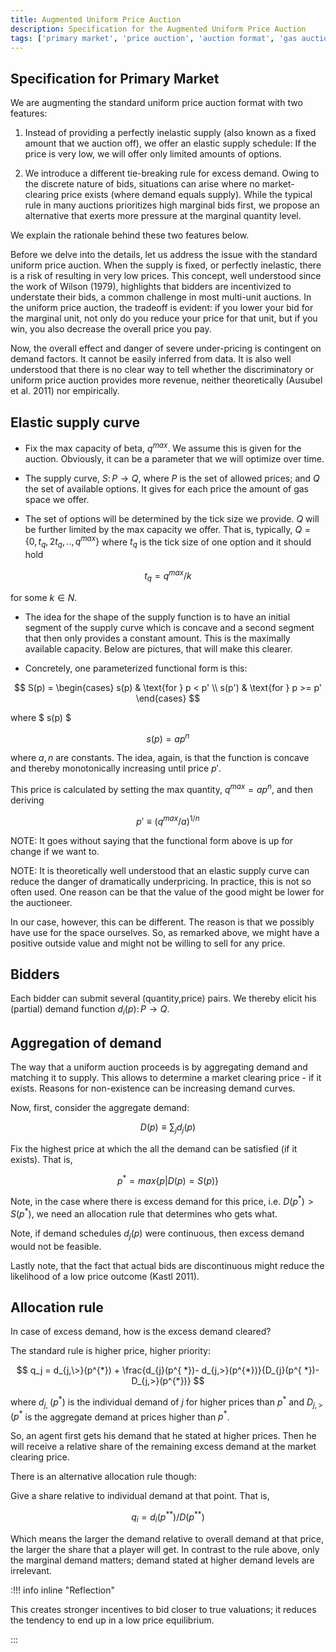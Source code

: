 ```yaml
---
title: Augmented Uniform Price Auction
description: Specification for the Augmented Uniform Price Auction
tags: ['primary market', 'price auction', 'auction format', 'gas auction', 'mechanism design']
---
```


## Specification for Primary Market

We are augmenting the standard uniform price auction format with two features:

1.  Instead of providing a perfectly inelastic supply (also known as a fixed amount that we auction
    off), we offer an elastic supply schedule: If the price is very low, we will offer only limited
    amounts of options.

2.  We introduce a different tie-breaking rule for excess demand. Owing to the discrete nature of
    bids, situations can arise where no market-clearing price exists (where demand equals supply).
    While the typical rule in many auctions prioritizes high marginal bids first, we propose an
    alternative that exerts more pressure at the marginal quantity level.

We explain the rationale behind these two features below.

Before we delve into the details, let us address the issue with the standard uniform price auction.
When the supply is fixed, or perfectly inelastic, there is a risk of resulting in very low prices.
This concept, well understood since the work of Wilson (1979), highlights that bidders are
incentivized to understate their bids, a common challenge in most multi-unit auctions. In the
uniform price auction, the tradeoff is evident: if you lower your bid for the marginal unit, not
only do you reduce your price for that unit, but if you win, you also decrease the overall price you
pay.

Now, the overall effect and danger of severe under-pricing is contingent on demand factors. It
cannot be easily inferred from data. It is also well understood that there is no clear way to tell
whether the discriminatory or uniform price auction provides more revenue, neither theoretically
(Ausubel et al. 2011) nor empirically.

## Elastic supply curve

- Fix the max capacity of beta, $q^{max}$. We assume this is given for the auction. Obviously, it
  can be a parameter that we will optimize over time.

- The supply curve, $S \colon P \to Q$, where $P$ is the set of allowed prices; and $Q$ the set of
  available options. It gives for each price the amount of gas space we offer.

- The set of options will be determined by the tick size we provide. $Q$ will be further limited by
  the max capacity we offer. That is, typically, $Q=\{0,t_q,2t_q,..,q^{max}\}$ where $t_q$ is the
  tick size of one option and it should hold

$$
 t_q=q^{max}/k
$$

for some $k \in N$.

- The idea for the shape of the supply function is to have an initial segment of the supply curve
  which is concave and a second segment that then only provides a constant amount. This is the
  maximally available capacity. Below are pictures, that will make this clearer.

- Concretely, one parameterized functional form is this:

$$
S(p) =
\begin{cases}
s(p)  & \text{for } p < p' \\
s(p') & \text{for } p >= p'
\end{cases}
$$

where $ s(p) $

$$
s(p) = ap^n
$$

where $a,n$ are constants. The idea, again, is that the function is concave and thereby
monotonically increasing until price $p'$.

This price is calculated by setting the max quantity, $q^{max} = ap^n$, and then deriving

$$
 p' \equiv (q^{max} / a)^{1/n}
$$

NOTE: It goes without saying that the functional form above is up for change if we want to.

NOTE: It is theoretically well understood that an elastic supply curve can reduce the danger of
dramatically underpricing. In practice, this is not so often used. One reason can be that the value
of the good might be lower for the auctioneer.

In our case, however, this can be different. The reason is that we possibly have use for the space
ourselves. So, as remarked above, we might have a positive outside value and might not be willing to
sell for any price.

## Bidders

Each bidder can submit several (quantity,price) pairs. We thereby elicit his (partial) demand
function $d_i(p) \colon P \to Q$.

## Aggregation of demand

The way that a uniform auction proceeds is by aggregating demand and matching it to supply. This
allows to determine a market clearing price - if it exists. Reasons for non-existence can be
increasing demand curves.

Now, first, consider the aggregate demand:

$$
D(p) \equiv \sum_j d_j(p)
$$

Fix the highest price at which the all the demand can be satisfied (if it exists). That is,

$$
p^{*}=max\{p|D(p)=S(p)\}
$$

Note, in the case where there is excess demand for this price, i.e. $D(p^{*})>S(p^{*})$, we need an
allocation rule that determines who gets what.

Note, if demand schedules $d_j(p)$ were continuous, then excess demand would not be feasible.

Lastly note, that the fact that actual bids are discontinuous might reduce the likelihood of a low
price outcome (Kastl 2011).

## Allocation rule

In case of excess demand, how is the excess demand cleared?

The standard rule is higher price, higher priority:

$$
q_j = d_{j,\>}(p^{*}) + \frac{d_{j}(p^{ *})- d_{j,>}(p^{*})}{D_{j}(p^{ *})- D_{j,>}(p^{*})}
$$

where $d_{j,\>}(p^{*})$ is the individual demand of $j$ for higher prices than $p^{*}$ and
$D_{j,>}(p^{*}$ is the aggregate demand at prices higher than $p^{*}$.

So, an agent first gets his demand that he stated at higher prices. Then he will receive a relative
share of the remaining excess demand at the market clearing price.

There is an alternative allocation rule though:

Give a share relative to individual demand at that point. That is,

$$
q_i = d_i(p^{**})/D(p^{**})
$$

Which means the larger the demand relative to overall demand at that price, the larger the share
that a player will get. In contrast to the rule above, only the marginal demand matters; demand
stated at higher demand levels are irrelevant.

:!!! info inline "Reflection"

This creates stronger incentives to bid closer to true valuations; it reduces the tendency to end up
in a low price equilibrium.

:::
